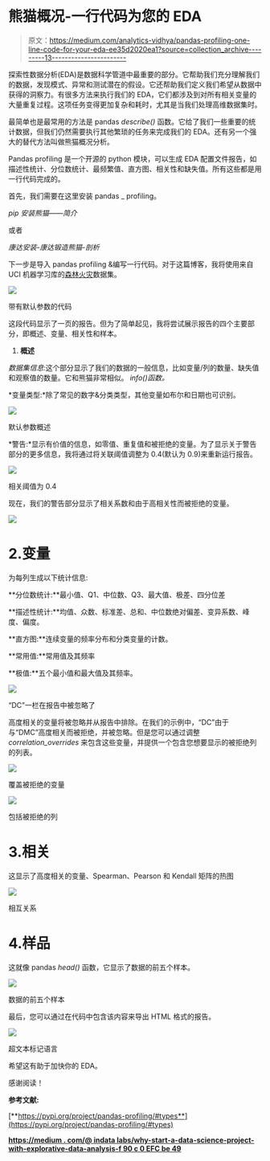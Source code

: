 # 熊猫概况-一行代码为您的 EDA

> 原文：<https://medium.com/analytics-vidhya/pandas-profiling-one-line-code-for-your-eda-ee35d2020ea1?source=collection_archive---------13----------------------->

探索性数据分析(EDA)是数据科学管道中最重要的部分。它帮助我们充分理解我们的数据，发现模式、异常和测试潜在的假设。它还帮助我们定义我们希望从数据中获得的洞察力。有很多方法来执行我们的 EDA，它们都涉及到对所有相关变量的大量重复过程。这项任务变得更加复杂和耗时，尤其是当我们处理高维数据集时。

最简单也是最常用的方法是 pandas *describe()* 函数。它给了我们一些重要的统计数据，但我们仍然需要执行其他繁琐的任务来完成我们的 EDA。还有另一个强大的替代方法叫做熊猫概况分析。

Pandas profiling 是一个开源的 python 模块，可以生成 EDA 配置文件报告，如描述性统计、分位数统计、最频繁值、直方图、相关性和缺失值。所有这些都是用一行代码完成的。

首先，我们需要在这里安装 pandas _ profiling。

*pip 安装熊猫——简介*

或者

*康达安装-康达锻造熊猫-剖析*

下一步是导入 pandas profiling &编写一行代码。对于这篇博客，我将使用来自 UCI 机器学习库的[森林火灾](https://archive.ics.uci.edu/ml/datasets/Forest+Fires)数据集。

![](img/4abbf386a28120a006cc757e6ca7aec0.png)

带有默认参数的代码

这段代码显示了一页的报告。但为了简单起见，我将尝试展示报告的四个主要部分，即概述、变量、相关性和样本。

1.  **概述**

*数据集信息*:这个部分显示了我们的数据的一般信息，比如变量/列的数量、缺失值和观察值的数量。它和熊猫非常相似。 *info()函数。*

*变量类型:*除了常见的数字&分类类型，其他变量如布尔和日期也可识别。

![](img/dba42d9a5c3be53c447eb513fb8de313.png)

默认参数概述

*警告:*显示有价值的信息，如零值、重复值和被拒绝的变量。为了显示关于警告部分的更多信息，我将通过将关联阈值调整为 0.4(默认为 0.9)来重新运行报告。

![](img/f2b9f9843f37afe4de04c933e2a4c675.png)

相关阈值为 0.4

现在，我们的警告部分显示了相关系数和由于高相关性而被拒绝的变量。

![](img/25aecfe19bf758d8d108461812c1d7d2.png)

# 2.变量

为每列生成以下统计信息:

**分位数统计:**最小值、Q1、中位数、Q3、最大值、极差、四分位差

**描述性统计:**均值、众数、标准差、总和、中位数绝对偏差、变异系数、峰度、偏度。

**直方图:**连续变量的频率分布和分类变量的计数。

**常用值:**常用值及其频率

**极值:**五个最小值和最大值及其频率。

![](img/5c7fe53b8cf71b6c776ba33ada09e7a0.png)

“DC”一栏在报告中被忽略了

高度相关的变量将被忽略并从报告中排除。在我们的示例中，“DC”由于与“DMC”高度相关而被拒绝，并被忽略。但是您可以通过调整 *correlation_overrides* 来包含这些变量，并提供一个包含您想要显示的被拒绝列的列表。

![](img/d0e1325afa9d2e429d998f79f31b16d9.png)

覆盖被拒绝的变量

![](img/09650e40ee61ecafe55e731083ee6965.png)

包括被拒绝的列

# 3.相关

这显示了高度相关的变量、Spearman、Pearson 和 Kendall 矩阵的热图

![](img/a8386d93d944bfe2b20a26b52f7febbe.png)

相互关系

# 4.样品

这就像 pandas *head()* 函数，它显示了数据的前五个样本。

![](img/5e9891fb83df6bc657c1be3fb9e31acb.png)

数据的前五个样本

最后，您可以通过在代码中包含该内容来导出 HTML 格式的报告。

![](img/e4ea14b4c61456729fc856a92bd79006.png)

超文本标记语言

希望这有助于加快你的 EDA。

感谢阅读！

**参考文献:**

[**https://pypi.org/project/pandas-profiling/#types**](https://pypi.org/project/pandas-profiling/#types)

[**https://medium . com/@ indata labs/why-start-a-data-science-project-with-explorative-data-analysis-f 90 c 0 EFC be 49**](/@InDataLabs/why-start-a-data-science-project-with-exploratory-data-analysis-f90c0efcbe49)
